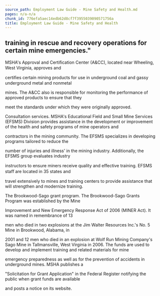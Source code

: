 ```yaml
---
source_path: Employment Law Guide - Mine Safety and Health.md
pages: n/a-n/a
chunk_id: 776efa5aec14edb62d8cf7f3955039090571756a
title: Employment Law Guide - Mine Safety and Health
---
```

## training in rescue and recovery operations for certain mine emergencies."

MSHA's Approval and Certiﬁcation Center (A&CC), located near Wheeling, West Virginia, approves and

certiﬁes certain mining products for use in underground coal and gassy underground metal and nonmetal

mines. The A&CC also is responsible for monitoring the performance of approved products to ensure that they

meet the standards under which they were originally approved.

Consultation services. MSHA's Educational Field and Small Mine Services (EFSMS) Division provides assistance in the development or improvement of the health and safety programs of mine operators and

contractors in the mining community. The EFSMS specializes in developing programs tailored to reduce the

number of injuries and illness' in the mining industry. Additionally, the EFSMS group evaluates industry

instructors to ensure miners receive quality and eﬀective training. EFSMS staﬀ are located in 35 states and

travel extensively to mines and training centers to provide assistance that will strengthen and modernize training.

The Brookwood-Sago grant program. The Brookwood-Sago Grants Program was established by the Mine

Improvement and New Emergency Response Act of 2006 (MINER Act). It was named in remembrance of 13

men who died in two explosions at the Jim Walter Resources Inc.'s No. 5 Mine in Brookwood, Alabama, in

2001 and 12 men who died in an explosion at Wolf Run Mining Company's Sago Mine in Tallmansville, West Virginia in 2006. The funds are used to develop and implement training and related materials for mine

emergency preparedness as well as for the prevention of accidents in underground mines. MSHA publishes a

"Solicitation for Grant Application" in the Federal Register notifying the public when grant funds are available

and posts a notice on its website.
